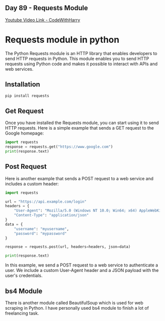 ## Day 89 - Requests Module

[Youtube Video Link - CodeWithHarry](https://youtu.be/Nsb3bLIlO4w)

# Requests module in python

The Python Requests module is an HTTP library that enables developers to send HTTP requests in Python. This module enables you to send HTTP requests using Python code and makes it possible to interact with APIs and web services.

## Installation

```bash
pip install requests
```

## Get Request

Once you have installed the Requests module, you can start using it to send HTTP requests. Here is a simple example that sends a GET request to the Google homepage:

```python
import requests
response = requests.get("https://www.google.com")
print(response.text)
```

## Post Request

Here is another example that sends a POST request to a web service and includes a custom header:

```python
import requests

url = "https://api.example.com/login"
headers = {
    "User-Agent": "Mozilla/5.0 (Windows NT 10.0; Win64; x64) AppleWebKit/537.36 (KHTML, like Gecko) Chrome/58.0.3029.110 Safari/537.36",
    "Content-Type": "application/json"
}
data = {
    "username": "myusername",
    "password": "mypassword"
}

response = requests.post(url, headers=headers, json=data)

print(response.text)
```

In this example, we send a POST request to a web service to authenticate a user. We include a custom User-Agent header and a JSON payload with the user's credentials.

## bs4 Module

There is another module called BeautifulSoup which is used for web scraping in Python. I have personally used bs4 module to finish a lot of freelancing task.
